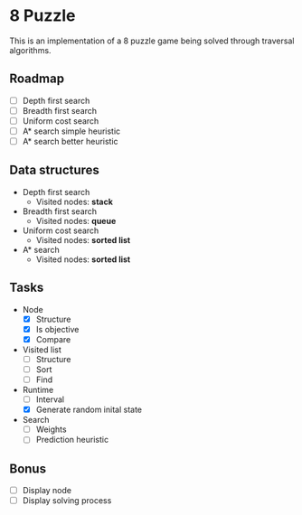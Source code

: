 # 8 Puzzle

This is an implementation of a 8 puzzle game being solved through traversal algorithms.

## Roadmap

- [ ] Depth first search
- [ ] Breadth first search
- [ ] Uniform cost search
- [ ] A\* search simple heuristic
- [ ] A\* search better heuristic

## Data structures

- Depth first search
  - Visited nodes: **stack**
- Breadth first search
  - Visited nodes: **queue**
- Uniform cost search
  - Visited nodes: **sorted list**
- A\* search
  - Visited nodes: **sorted list**

## Tasks

- Node
  - [x] Structure
  - [x] Is objective
  - [x] Compare
- Visited list
  - [ ] Structure
  - [ ] Sort
  - [ ] Find
- Runtime
  - [ ] Interval
  - [x] Generate random inital state
- Search
  - [ ] Weights
  - [ ] Prediction heuristic

## Bonus

- [ ] Display node
- [ ] Display solving process
